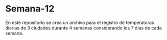 # Semana-12
En este repositorio se crea un archivo para el registro de temperaturas diarias de 3 ciudades durante 4 semanas considerando los 7 dias de cada semana.
